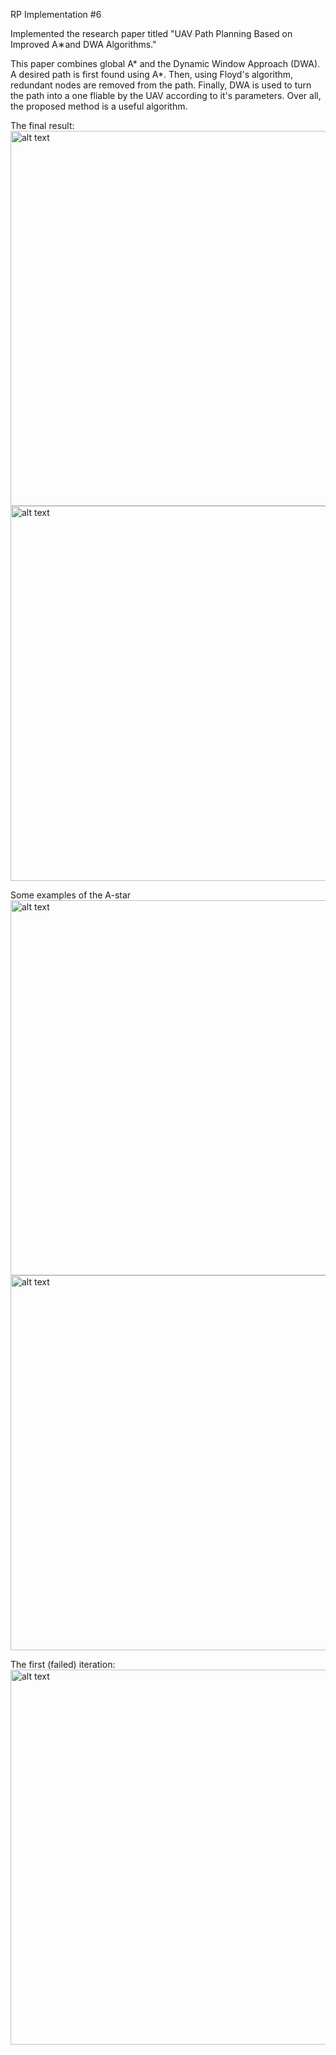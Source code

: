 RP Implementation #6

Implemented the research paper titled "UAV Path Planning Based on Improved A∗and DWA Algorithms."

This paper combines global A* and the Dynamic Window Approach (DWA). A desired path is first found using A*. Then, using Floyd's algorithm, redundant nodes are removed from the path. Finally, DWA is used to turn the path into a one fliable by the UAV according to it's parameters. Over all, the proposed method is a useful algorithm. 

The final result:
<img src="img/img5.png" alt="alt text" width="600" height="600">
<img src="img/img4.png" alt="alt text" width="600" height="600">

Some examples of the A-star
<img src="img/img3.png" alt="alt text" width="600" height="600">
<img src="img/img2.png" alt="alt text" width="600" height="600">

The first (failed) iteration:
<img src="img/img1.png" alt="alt text" width="600" height="600">